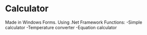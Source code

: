# Calculator
Made in Windows Forms. Using .Net Framework
Functions:
-Simple calculator
-Temperature converter
-Equation calculator

